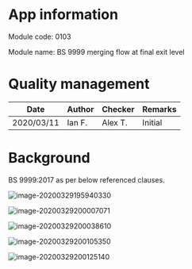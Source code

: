 # App information

Module code: 0103

Module name: BS 9999 merging flow at final exit level

# Quality management

| Date       | Author | Checker | Remarks |
| ---------- | ------ | ------- | ------- |
| 2020/03/11 | Ian F. | Alex T. | Initial |

# Background

BS 9999:2017 as per below referenced clauses.

![image-20200329195940330](0103.assets/image-20200329195940330.png)

![image-20200329200007071](0103.assets/image-20200329200007071.png)

![image-20200329200038610](0103.assets/image-20200329200038610.png)

![image-20200329200105350](0103.assets/image-20200329200105350.png)

![image-20200329200125140](0103.assets/image-20200329200125140.png)